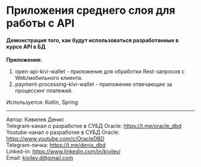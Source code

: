 # Приложения среднего слоя для работы с API
#### Демонстрация того, как будут использоваться разработанные в курсе API в БД
**Приложения:**
1. open-api-kivi-wallet - приложение для обработки Rest-запросов с Web/мобильного клиента.
2. payment-processing-kivi-wallet - приложение отвечающее за процессинг платежей. 
 
Используется: Kotlin, Spring 

-------
Автор: Кивилев Денис  
Telegram-канал о разработке в СУБД Oracle: https://t.me/oracle_dbd  
Youtube-канал о разработке в СУБД Oracle: https://www.youtube.com/c/OracleDBD  
Telegram-личка: https://t.me/denis_dbd  
Linked-in: https://www.linkedin.com/in/kivilev/  
Email: kivilev.d@gmail.com  
